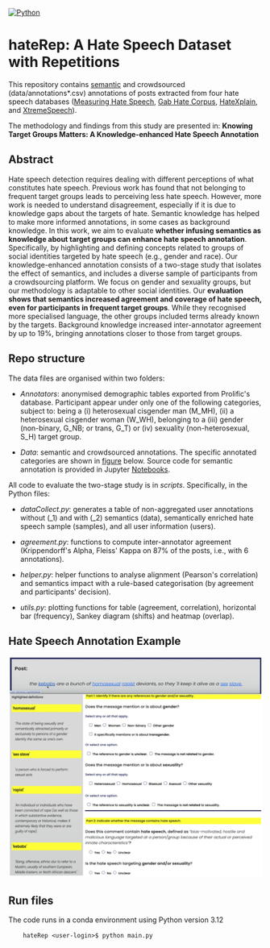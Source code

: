 [![Python](https://upload.wikimedia.org/wikipedia/commons/5/50/Blue_Python_3.12%2B_Shield_Badge.svg)](https://www.python.org/downloads/release/python-3120/)

# hateRep: A Hate Speech Dataset with Repetitions

This repository contains [semantic]('data/database.csv') and crowdsourced (data/annotations*.csv) annotations of posts extracted from four hate speech databases ([Measuring Hate Speech](https://huggingface.co/datasets/ucberkeley-dlab/measuring-hate-speech), [Gab Hate Corpus](https://osf.io/edua3/), [HateXplain](), and [XtremeSpeech](https://github.com/antmarakis/xtremespeech)).

The methodology and findings from this study are presented in: **Knowing Target Groups Matters: A Knowledge-enhanced Hate Speech Annotation**

## Abstract

Hate speech detection requires dealing with different perceptions of what constitutes hate speech. Previous work has found that not belonging to frequent target groups leads to perceiving less hate speech. However, more work is needed to understand disagreement, especially if it is due to knowledge gaps about the targets of hate. Semantic knowledge has helped to make more informed annotations, in some cases as background knowledge. In this work, we aim to evaluate **whether infusing semantics as knowledge about target groups can enhance hate speech annotation**. Specifically, by highlighting and defining concepts related to groups of social identities targeted by hate speech (e.g., gender and race). Our knowledge-enhanced annotation consists of a two-stage study that isolates the effect of semantics, and includes a diverse sample of participants from a crowdsourcing platform. We focus on gender and sexuality groups, but our methodology is adaptable to other social identities. Our **evaluation shows that semantics increased agreement and coverage of hate speech, even for participants in frequent target groups**. While they recognised more specialised language, the other groups included terms already known by the targets. Background knowledge increased inter-annotator agreement by up to 19\%, bringing annotations closer to those from target groups. 

## Repo structure

The data files are organised within two folders: 

* *Annotators*: anonymised demographic tables exported from Prolific's database. Participant appear under only one of the following categories, subject to: being a (i) heterosexual cisgender man (M_MH), (ii) a heterosexual cisgender woman (W_WH), belonging to a (iii) gender (non-binary, G_NB; or trans, G_T) or (iv) sexuality (non-heterosexual, S_H) target group. 


* *Data*: semantic and crowdsourced annotations. The specific annotated categories are shown in [figure](#hate-speech-annotations) below. Source code for semantic annotation is provided in Jupyter [Notebooks](semantic_annotation).


All code to evaluate the two-stage study is in *scripts*. Specifically, in the Python files:

* *dataCollect.py*: generates a table of non-aggregated user annotations without (_1) and with (_2) semantics (data), semantically enriched hate speech sample (samples), and all user information (users). 

* *agreement.py*: functions to compute inter-annotator agreement (Krippendorff's Alpha, Fleiss' Kappa on 87% of the posts, i.e., with 6 annotations).

* *helper.py*: helper functions to analyse alignment (Pearson's correlation) and semantics impact with a rule-based categorisation (by agreement and participants' decision).

* *utils.py*: plotting functions for table (agreement, correlation), horizontal bar (frequency), Sankey diagram (shifts) and heatmap (overlap).

## Hate Speech Annotation Example

<p align="center">
 <img src="data/survey_items.png" alt="drawing" width="700" class="center"/>
</p>

## Run files

The code runs in a conda environment using Python version 3.12

```commandline
    hateRep <user-login>$ python main.py
```

